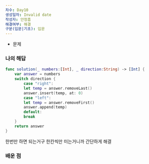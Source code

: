 ```yaml
---
차수: Day10
생성일자: Invalid date
작성자: 안정흠
해결여부: 해결
구분(입문|기초): 입문
---
```

- 문제
    
      
    

### 나의 해답

```Swift
func solution(_ numbers:[Int], _ direction:String) -> [Int] {
    var answer = numbers
    switch direction {
        case "right":
        let temp = answer.removeLast()
        answer.insert(temp, at: 0)
        case "left":
        let temp = answer.removeFirst()
        answer.append(temp)
        default:
        break
    }
    return answer
}
```

한번만 하면 되는거구 한칸씩만 미는거니까 간단하게 해결

### 배운 점